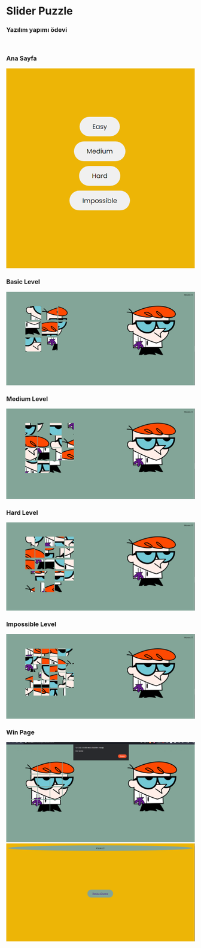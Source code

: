 # Slider Puzzle

### Yazılım yapımı ödevi 

<br>

### Ana Sayfa

<img src='screenShots/SliderPuzzle.PNG'>

<br>

### Basic Level

<img src='screenShots/sliderPuzzleBasic.PNG'>

<br>

### Medium Level

<img src='screenShots/sliderPuzzleMedium.PNG'>

<br>

### Hard Level

<img src='screenShots/sliderPuzzleHard.PNG'>

<br>

### Impossible Level

<img src='screenShots/sliderPuzzleImpossible.PNG'>

<br>

### Win Page

<img src='screenShots/sliderPuzzleWin.PNG'>

<br>

<img src='screenShots/sliderPuzzleWinPage.PNG'>

